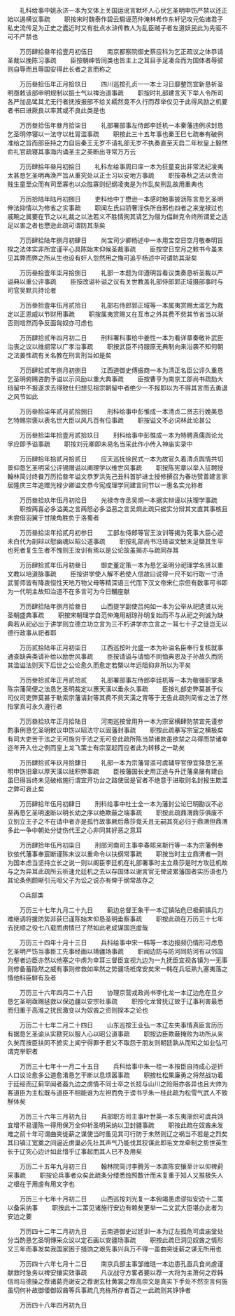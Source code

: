 <!-- { "loadSidebar": true } -->
　　礼科给事中姚永济一本为文体上关国运讹言默坏人心伏乞圣明申饬严禁以还正始以遏横议事疏 
　　职按宋时魏泰作碧云騢诬范仲淹林希作东轩记攻元佑诸君子私史流传足为正史之蠹近时又有批点水浒传教人为乱臣贼子者左道妖民此为先驱不可不严禁也 

　　万历肆拾叄年拾壹月初伍日 
　　南京都察院御史蔡应科为乞正疏议之体恭请圣裁以挽陈习事疏 
　　臣按朝绅皆同类也皆主上之耳目手足凑合而为国体者辱彼则自辱而且辱国安得此长者之言而称之 

　　万历叄拾伍年正月拾玖日 
　　四川巡按孔贞一一本士习日靡整饬宜新恳祈圣明亟敕该部申明规制以振士气以禆治道事疏 
　　职按时礼部建言天下举人令所司各严加品骘其尤无行者抚按报部不给关繻然竟不久行而荐举仅见于此得风励之机要者书曰进厥良以率其或不良此类是也 

　　万历叄拾伍年叄月拾柒日 
　　礼部署部事左侍郎李廷机一本秦藩违例求封恳乞圣明停寝以一法守以杜冐滥事疏 
　　职按此三十五年事也秦王巳七疏奉有破例准给之旨而部臣持之力自后秦王无岁不请礼部无岁不执奏直至天启二年秋皇上毅然俞礼官疏寝其事海内诵圣主之英断出寻常万万云 

　　万历肆拾年叄月初拾日 
　　礼科左给事周曰庠一本为狂童变出非常法纪凌夷太甚恳乞圣明再涣严旨从重究处以正士习以安地方事疏 
　　职按春秋之法以贵治贱生童至众而有司至寡也以众胜寡则纪纲凌夷是为作乱矣刑乱故用重典也 

　　万历拾陆年陆月初捌日 
　　吏科给中丁懋逊一本感时触事披沥陈言恳乞圣明伸法抑情以为修省之实事疏 
　　职闻左氏曰骄奢淫佚所自邪也四者之来宠禄过也戚畹之属要在节之以礼裁之以法若义不胜情狥其请乞为僣为偪鲜克令终所谓爱之适足以害之者也懋逊此疏可谓防其渐矣 

　　万历肆拾陆年捌月初肆日 
　　尚宝司少卿杨述中一本用宝空日空月敬奉明旨揆之法体实非所宜谨平心具陈始末仰候圣裁事疏 
　　臣按空日空月之敕书今虽未见其弊而弊之所从生也设有奸人忽然用之悔可追乎杨述中可谓防其渐矣 

　　万历叄拾壹年柒月拾捌日 
　　礼部一本题为仰遵明旨看议类奏恳祈圣裁以严谥典以重公评事疏 
　　臣按改谥补谥之议有关世教盖礼部侍郎郭正域摄部事时与司官吴默共持论者 

　　万历叄拾壹年伍月贰拾日 
　　礼部右侍郎郭正域等一本属夷赏赐太滥乞为裁定以正恩威以节财用事疏 
　　职按属夷赏赐又在互市之外其费不赀其节省当以渐否则唁然而争反面匈奴亦可虑也 

　　万历肆拾贰年四月初二日 
　　刑科署科事给中姜性一本为看详章奏敬补武臣治丧之议以维纲常以广孝治事疏 
　　职按武臣不持服原无典制向来沿袭不知何朝之法姜性疏有关名教在刑言刑当如是矣 

　　万历肆拾贰年捌月初捌日 
　　江西道御史傅振商一本为清正名臣公评久重恳乞圣明俯赐咨酌予谥以示风励以重大典事疏 
　　臣按曹亨为南京工部尚书疏劾大珰留中不报遂求去得致仕归想见祖宗朝留中者绝少一不报即以为不得其言而去勇退之风节如此 

　　万历叄拾柒年贰月贰拾捌日 
　　刑科给事中彭惟成一本清贞二贤志行娩美恳乞特赐崇褒以表名世大臣以风凡百有位事疏 
　　职按谥文不必词林此论甚公 

　　万历叄拾柒年拾壹月贰拾玖日 
　　刑科给事中彭惟成一本为特聘真儒舆论允孚应即予谥事疏 
　　职按刘元卿即未易名当采此作小传入神庙实录中 

　　万历肆拾年拾贰月拾贰日 
　　应天巡抚徐民式一本为故官久着清贞舆情共切景仰恳乞圣明采公评锡赠谥以阐理学以维世风事疏 
　　职按陈宪章以举人征聘授翰林简讨终飬万历拾叄年谥文恭罗洪先己丑科首胪进士授修撰召为春坊赞善建言家居隆庆三年追赠光禄少卿谥文恭今宪成理学同建言同节以一惠名实允称者 

　　万历叄拾玖年伍月初拾日 
　　光禄寺寺丞吴烱一本据实辩诬以扶理学事疏 
　　职按两喜必多溢美之言两怒必多溢恶之言吴烱此疏只据实分辩其文直其事核且未尝借羽翼于甘陵角胜负于洛蜀者 

　　万历叄拾柒年拾贰月初参日 
　　工部左侍郎等官王汝训等揭为死事大臣心迹未白代为剖辩以慰幽魂以昭公道事疏 
　　职按礼部尚书冯琦谥文敏未足槩其生平也死者复生生者不愧则王汝训有焉以是公论故虽揭亦与疏同存耳 

　　万历肆拾贰年伍月初叄日 
　　御史董定策一本为恳乞圣明分祀理学名贤以重文教以培道脉事疏 
　　臣按讲学使人解不若使人信故曰说得一尺不如行取一寸汤武誓师皆有降衷恒性天地万物父母等精深语三代而下汉文帝宋仁宗但有数事可书即为一代明主故知治道不在多言可为今日黼座献 

　　万历肆拾陆年捌月拾叄日 
　　山西提学副使吕纯如一本为公举从祀遗贤以光圣朝盛典事疏 
　　职按宋朝理学自范仲淹用胡琼孙明复始而不与从祀之列诚为缺典若从祀必出于讲学则立德立功立言为三不朽讲学亦立言之一耳七十子之徒岂无以德行政事从祀者耶 

　　万历贰拾陆年正月初柒日 
　　江西巡按叶允盛一本为补谥名臣奉行复核就事通查缺典类请补给以励世风事疏 
　　臣按请谥与请恤不同恤典恩及子孙故久而防其滥谥法则天下后世之公论愈久而愈定若槩以年远阻抑非所以为平矣 

　　万历叄拾贰年正月贰拾贰 
　　礼部署部事左侍郎李廷机等一本为敬循职掌条陈宗藩简便之法恳乞圣明裁定以惠天潢以垂永久事疏 
　　臣按礼部吏弊莫甚于仪司仪司吏弊莫甚于勒索宗藩请封等其费不赀天潢之冑等于无告此疏列简省之法了然指掌真可永久遵行者 

　　万历叄拾玖年正月拾陆日 
　　河南巡按曾用升一本为宗室横肆防禁宜先谨参酌事例恳乞圣明敕议申饬以昭法守以固藩封事疏 
　　职按此疏摹写宗室之横极矣有司大吏苦于法之无可施穷于法之无可变此疏所陈当禁诸款虽欲禁之乌得而禁诸幸迩年开入仕之例而皇上龙飞策士有宗室起而应者此为转移之一助矣 

　　万历肆拾贰年玖月拾肆日 
　　礼部一本为宗藩冐滥可虞辅导官僚宜择恳乞圣明申饬旧章以厚天潢以祛积弊事疏 
　　臣按藩国长史用正途与升迁藩臬屡有建白虽巳得旨终未见破格施行谓宜开功台之路使居是官者不绝意于进取则名封报生欺滥之弊可衰止矣 

　　万历肆拾年伍月初肆日 
　　刑科给事中杜士全一本为藩封公论巳明勘议不必至再恳乞圣明速断以明长幼之序以绝欺蔽之端事疏 
　　职按此疏鼎渭鼎莎俱废不立别立王子之不在请中者亦是孤竹故事厥后鼎莎竟夭且无嗣其究必归于鼎渭但鼎渭多此一争中朝处分徒伤代王之心非同其好恶之意耳 

　　万历肆拾年伍月初柒日 
　　刑部河南司主事李春熙来斯行等一本为宗藩例奉钦依代藩事奉宸断谨陈末议以重命令以扶纲常事疏 
　　职按当时主立鼎渭者一则为国本虑当坚持立长之说一则以阁臣李廷机在礼部署事时主立鼎莎是时方攻廷机故与之为异耳此疏所云祈速允廷机之去以存国体以谢言官无俾波累藩国者实历语也乃其论条例颇晰引元咺父子为讼之说亦有俾于纲常故存之 

　　○兵部类 

　　万历三十七年九月二十九日 
　　蓟边总督王象干一本辽镇阽危巳极蓟镇兵力难继调将援防势非获巳谨陈始末仰恳圣明垂察事疏 
　　职按此疏在万历三十七年去抚顺之役七八载而虏情巳了然如此老成谋国岂虗哉 

　　万历三十四年十月十三日 
　　兵科给事中宋一韩等一本边报频仍情形可虑恳乞圣明严饬当事臣工先事经画以靖疆场事疏 
　　职闻边防与防河同防河有以邻国为壑者边臣亦然以他塞之中虏为幸耳三督臣宜视九边为一九抚臣宜视各镇为一无事则修备蓄隐然之威有事则修救如率然之势疆场袵席安矣宋一韩在兵垣熟九塞夷落之情他科臣鲜有及者 

　　万历三十六年四月二十八日 
　　协理京营戎政尚书李化龙一本辽边危在旦夕恳乞圣明亟赐拯救以保边疆以安宗社事疏 
　　职按化龙曾抚辽故于辽事利害最悉而归重于高淮之扰民激变以为奴酋之资则探本之论也 

　　万历二十七年二月二十四日 
　　山东巡按王业弘一本辽左失事情真臣言历历有据恳乞圣谕从实勘究以服人心以昭公道事疏 
　　职按边臣欺蔽掩败为功所从来久矣而按臣扶同不摭实上闻宁得罪于君父不取怨于朋友则朝廷孰从而知之如业弘可谓克举职者 

　　万历三十七年十一月二十五日 
　　兵科给事中朱一桂一本按臣自持成心逆折人口议论愈多公道愈淆恳乞干断以息烦嚣事疏 
　　职按杜松果廉勇之将然战功着于廷绥而辽蓟罕闻者葢九边之虏情不同士卒之长技与山川之险阻亦各异也且大帅为客道臣为主松既与道臣不相能谁为左袒而免于谤书乎朱一桂此疏为松雪气武人不致觧体矣 

　　万历三十六年三月初九日 
　　兵部职方司主事叶世英一本东夷渐炽可虞兵饷宜增不易谨陈一得用保万全仰祈圣明采纳以卫封疆事疏 
　　职按此疏在奴酋未发难之前十年可谓曲突徙薪之谋使当时蚤见其可行防于未然则辽之祸当不若是之烈矣其曰镇江宽奠之间逼近虏巢必先壮其声气乃能伐其狡谋此即毛文龙牵制之势世英生长于辽究心边计如此惜乎辽事起而其人巳不及用矣 

　　万历二十五年九月初三日 
　　翰林院简讨李腾芳一本直陈安攘至计以仰禆葑采事疏 
　　职按论兵事者众矣此疏条分缕悉烛照数计而末复重于知人又推极失人之根在于用虗有用文字也 

　　万历三十七年十月初二日 
　　山西巡按刘光复一本俯竭愚虑谬拟安边十二策以备采纳事 
　　职按此十二策见诸施行安边有赖矣更举一二文武大臣堪办此者为安边之要 

　　万历四十二年二月初九日 
　　云南道御史过廷训一本为辽左孤危可虞庙堂处分当酌恳乞圣明慱采众议以定石画以安疆场事疏 
　　职按此疏巳洞见奴酋之情形又三年而事发矣我国家困于措饷之艰先事兴兵万不得一虽曲突徙薪之谋无所用也 

　　万历四十六年七月十二日 
　　南京兵部主事邹维琏一本边患孔亟兵食尚虗谨献救时急务以禆安攘实效事疏 
　　凡议战守方畧者要以荐一大将为主萧何之荐韩信司马德操之荐诸葛亮谢安之荐谢玄杜黄裳之荐高崇文是真实下手处不然空言何施虽切何补故御倭御奴酋等兵事疏几充栋所存者百之一此疏则其铮铮者 

　　万历四十八年四月初九日 
